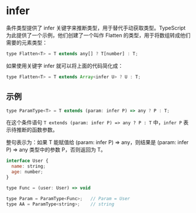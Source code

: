 # infer

条件类型提供了 infer 关键字来推断类型，用于替代手动获取类型。TypeScript 为此提供了一个示例，他们创建了一个叫作 Flatten 的类型，用于将数组转成他们需要的元素类型：

```javascript
type Flatten<T> = T extends any[] ? T[number] : T;
```

如果使用关键字 infer 就可以将上面的代码简化成：

```javascript
type Flatten<T> = T extends Array<infer U> ? U : T;
```

## 示例

```javascript
type ParamType<T> = T extends (param: infer P) => any ? P : T;
```

在这个条件语句 `T extends (param: infer P) => any ? P : T` 中，`infer P` 表示待推断的函数参数。

整句表示为：如果 T 能赋值给 \(param: infer P\) =&gt; any，则结果是 \(param: infer P\) =&gt; any 类型中的参数 P，否则返回为 T。

```javascript
interface User {
  name: string;
  age: number;
}

type Func = (user: User) => void

type Param = ParamType<Func>;   // Param = User
type AA = ParamType<string>;    // string
```

